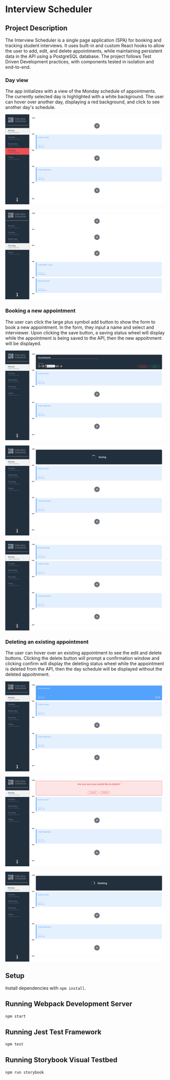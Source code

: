 # Interview Scheduler

## Project Description

The Interview Scheduler is a single page application (SPA) for booking and tracking student interviews. It uses built-in and custom React hooks to allow the user to add, edit, and delete appointments, while maintaining persistent data in the API using a PostgreSQL database. The project follows Test Driven Development practices, with components tested in isolation and end-to-end.

### Day view

The app initializes with a view of the Monday schedule of appointments. The currently selected day is highlighted with a white background. The user can hover over another day, displaying a red background, and click to see another day's schedule.

!["screenshot of the app page displaying the Monday schedule"](https://github.com/jerrica-mj/scheduler/blob/master/docs/images/DayView.png?raw=true)

!["screenshot of the app page displaying the Thursday schedule"](https://github.com/jerrica-mj/scheduler/blob/master/docs/images/DayView2.png?raw=true)

### Booking a new appointment

The user can click the large plus symbol add button to show the form to book a new appointment. In the form, they input a name and select and interviewer. Upon clicking the save button, a saving status wheel will display while the appointment is being saved to the API, then the new appoitnment will be displayed.

!["screenshot of the appointment booking form with input added"](https://github.com/jerrica-mj/scheduler/blob/master/docs/images/BookAppointment2.png?raw=true)

!["screenshot of the saving status component"](https://github.com/jerrica-mj/scheduler/blob/master/docs/images/BookAppointmentSaving.png?raw=true)

!["screenshot of the day schedule view with the new appointment added"](https://github.com/jerrica-mj/scheduler/blob/master/docs/images/BookAppointmentSaved.png?raw=true)

### Deleting an existing appointment

The user can hover over an existing appointment to see the edit and delete buttons. Clicking the delete button will prompt a confirmation window and clicking confirm will display the deleting status wheel while the appointment is deleted from the API, then the day schedule will be displayed without the deleted appoitnment.

!["screenshot of an appointment hovered to display the edit and delete buttons"](https://github.com/jerrica-mj/scheduler/blob/master/docs/images/HoverAppointment.png?raw=true)

!["screenshot of the appointment deletion confirmation window"](https://github.com/jerrica-mj/scheduler/blob/master/docs/images/DeleteAppointmentConfirm.png?raw=true)

!["screenshot of the deleting status component"](https://github.com/jerrica-mj/scheduler/blob/master/docs/images/DeleteAppointmentDeleting.png?raw=true)

## Setup

Install dependencies with `npm install`.

## Running Webpack Development Server

```sh
npm start
```

## Running Jest Test Framework

```sh
npm test
```

## Running Storybook Visual Testbed

```sh
npm run storybook
```
